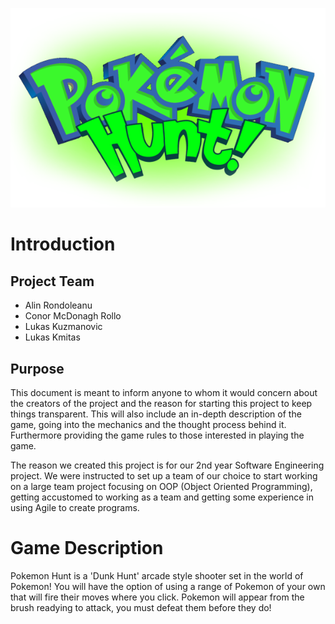 ![Logo](./RepoResc/logo.png)
# Introduction
## Project Team
- Alin Rondoleanu
- Conor McDonagh Rollo
- Lukas Kuzmanovic
- Lukas Kmitas

## Purpose
This document is meant to inform anyone to whom it would concern about the creators of the project and the reason for starting this project to keep things transparent. This will also include an in-depth description of the game, going into the mechanics and the thought process behind it. Furthermore providing the game rules to those interested in playing the game.

The reason we created this project is for our 2nd year Software Engineering project. We were instructed to set up a team of our choice to start working on a large team project focusing on OOP (Object Oriented Programming), getting accustomed to working as a team and getting some experience in using Agile to create programs. 

# Game Description
Pokemon Hunt is a 'Dunk Hunt' arcade style shooter set in the world of Pokemon! You will have the option of using a range of Pokemon of your own that will fire their moves where you click. Pokemon will appear from the brush readying to attack, you must defeat them before they do!
